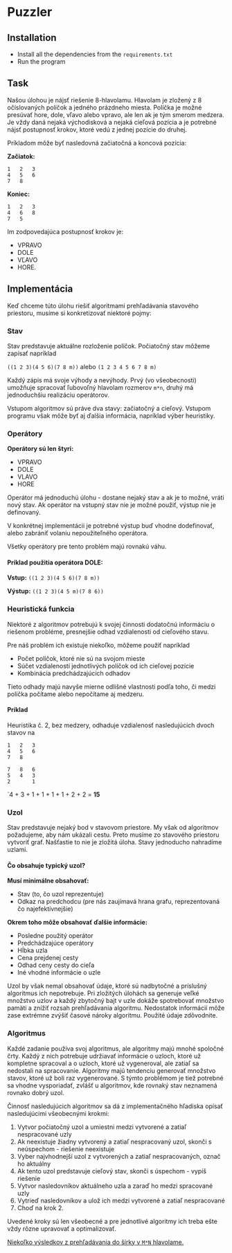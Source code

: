 # Puzzler

## Installation

- Install all the dependencies from the `requirements.txt`
- Run the program

## Task

Našou úlohou je nájsť riešenie 8-hlavolamu. Hlavolam je zložený z 8 očíslovaných políčok a jedného prázdneho miesta. Políčka je možné presúvať hore, dole, vľavo alebo vpravo, ale len ak je tým smerom medzera. Je vždy daná nejaká východisková a nejaká cieľová pozícia a je potrebné nájsť postupnosť krokov, ktoré vedú z jednej pozície do druhej.

Príkladom môže byť nasledovná začiatočná a koncová pozícia:

**Začiatok:**
```
1 	2 	3
4 	5 	6
7 	8
```
	 
**Koniec:**
```
1 	2 	3
4 	6 	8
7 	5
```
 	 
Im zodpovedajúca postupnosť krokov je:
- VPRAVO
- DOLE
- VĽAVO
- HORE.

## Implementácia
Keď chceme túto úlohu riešiť algoritmami prehľadávania stavového priestoru, musíme si konkretizovať niektoré pojmy:

### Stav
Stav predstavuje aktuálne rozloženie políčok. Počiatočný stav môžeme zapísať napríklad

`((1 2 3)(4 5 6)(7 8 m))` alebo `(1 2 3 4 5 6 7 8 m)`

Každý zápis má svoje výhody a nevýhody.
Prvý (vo všeobecnosti) umožňuje spracovať ľubovoľný hlavolam rozmerov `m*n`,
druhý má jednoduchšiu realizáciu operátorov.

Vstupom algoritmov sú práve dva stavy: začiatočný a cieľový.
Vstupom programu však môže byť aj ďalšia informácia, napríklad výber heuristiky.
 
### Operátory
**Operátory sú len štyri:**
- VPRAVO
- DOLE
- VLAVO
- HORE

Operátor má jednoduchú úlohu - dostane nejaký stav a ak je to možné,
vráti nový stav. Ak operátor na vstupný stav nie je možné použiť,
výstup nie je definovaný.

V konkrétnej implementácii je potrebné výstup buď vhodne dodefinovať,
alebo zabrániť volaniu nepoužiteľného operátora.

Všetky operátory pre tento problém majú rovnakú váhu.

#### Príklad použitia operátora DOLE:

**Vstup:** `((1 2 3)(4 5 6)(7 8 m))`

**Výstup:** `((1 2 3)(4 5 m)(7 8 6))`

### Heuristická funkcia
Niektoré z algoritmov potrebujú k svojej činnosti dodatočnú informáciu o riešenom probléme,
presnejšie odhad vzdialenosti od cieľového stavu.

Pre náš problém ich existuje niekoľko, môžeme použiť napríklad
- Počet políčok, ktoré nie sú na svojom mieste
- Súčet vzdialeností jednotlivých políčok od ich cieľovej pozície
- Kombinácia predchádzajúcich odhadov 

Tieto odhady majú navyše mierne odlišné vlastnosti podľa toho, či medzi políčka počítame alebo nepočítame aj medzeru.

#### Príklad

Heuristika č. 2, bez medzery, odhaduje vzdialenosť nasledujúcich dvoch stavov na

```
1 	2 	3
4 	5 	6
7 	8 	 
```

```    	 	
7 	8 	6
5 	4 	3
2 	  	1
```
    
`4 + 3 + 1 + 1 + 1 + 1 + 2 + 2 = **15**

### Uzol
Stav predstavuje nejaký bod v stavovom priestore.
My však od algoritmov požadujeme, aby nám ukázali cestu.
Preto musíme zo stavového priestoru vytvoriť graf.
Našťastie to nie je zložitá úloha.
Stavy jednoducho nahradíme uzlami.

#### Čo obsahuje typický uzol?

**Musí minimálne obsahovať:**
- Stav (to, čo uzol reprezentuje)
- Odkaz na predchodcu (pre nás zaujímavá hrana grafu, reprezentovaná čo najefektívnejšie) 

**Okrem toho môže obsahovať ďalšie informácie:**
- Posledne použitý operátor
- Predchádzajúce operátory
- Hĺbka uzla
- Cena prejdenej cesty
- Odhad ceny cesty do cieľa
- Iné vhodné informácie o uzle 

Uzol by však nemal obsahovať údaje, ktoré sú nadbytočné a príslušný algoritmus ich nepotrebuje. Pri zložitých úlohách sa generuje veľké množstvo uzlov a každý zbytočný bajt v uzle dokáže spotrebovať množstvo pamäti a znížiť rozsah prehľadávania algoritmu. Nedostatok informácií môže zase extrémne zvýšiť časové nároky algoritmu. Použité údaje zdôvodnite. 

### Algoritmus

Každé zadanie používa svoj algoritmus, ale algoritmy majú mnohé spoločné črty. Každý z nich potrebuje udržiavať informácie o uzloch, ktoré už kompletne spracoval a o uzloch, ktoré už vygeneroval, ale zatiaľ sa nedostali na spracovanie. Algoritmy majú tendenciu generovať množstvo stavov, ktoré už boli raz vygenerované. S týmto problémom je tiež potrebné sa vhodne vysporiadať, zvlášť u algoritmov, kde rovnaký stav neznamená rovnako dobrý uzol.

Činnosť nasledujúcich algoritmov sa dá z implementačného hľadiska opísať nasledujúcimi všeobecnými krokmi:

1. Vytvor počiatočný uzol a umiestni medzi vytvorené a zatiaľ nespracované uzly
2. Ak neexistuje žiadny vytvorený a zatiaľ nespracovaný uzol, skonči s neúspechom - riešenie neexistuje
3. Vyber najvhodnejší uzol z vytvorených a zatiaľ nespracovaných, označ ho aktuálny
4. Ak tento uzol predstavuje cieľový stav, skonči s úspechom - vypíš riešenie
5. Vytvor nasledovníkov aktuálneho uzla a zaraď ho medzi spracované uzly
6. Vytrieď nasledovníkov a ulož ich medzi vytvorené a zatiaľ nespracované
7. Choď na krok 2. 

Uvedené kroky sú len všeobecné a pre jednotlivé algoritmy ich treba ešte vždy rôzne upravovať
a optimalizovať. 

[Niekoľko výsledkov z prehľadávania do šírky v `M*N` hlavolame.](http://www2.fiit.stuba.sk/~kapustik/MN%20hlavolam.html) 